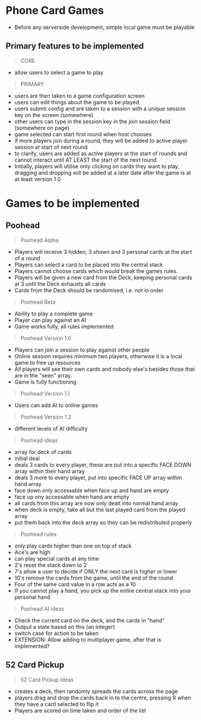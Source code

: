 Phone Card Games
=================================
- Before any serverside development, simple local game must be playable

Primary features to be implemented
---------------------------------
> CORE
- allow users to select a game to play

>PRIMARY
- users are then taken to a game configuration screen
- users can edit things about the game to be played
- users submit config and are taken to a session with a unique session key on the screen (somewhere)
- other users can type in the session key in the join session field (somewhere on page)
- game selected can start first round when host chooses
- if more players join during a round, they will be added to active player session at start of next round
- to clarify, users are added as active players at the start of rounds and cannot interact until AT LEAST the start of the next round
- Initially, players will utilise only clicking on cards they want to play, dragging and dropping will be added at a later date after the game is at at least version 1.0

Games to be implemented
===============================
Poohead
--------

>Poohead Alpha
- Players will receive 3 hidden, 3 shown and 3 personal cards at the start of a round
- Players can select a card to be placed into the central stack
- Players cannot choose cards which would break the games rules.
- Players will be given a new card from the Deck, keeping personal cards at 3 until the Deck exhausts all cards
- Cards from the Deck should be randomised, i.e. not in order

>Poohead Beta
- Ability to play a complete game
- Player can play against an AI
- Game works fully, all rules implemented

>Poohead Version 1.0
- Players can join a session to play against other people
- Online session requires minimum two players, otherwise it is a local game to free up resources
- All players will see their own cards and nobody else's besides those that are in the "seen" array.
- Game is fully functioning

>Poohead Version 1.1
- Users can add AI to online games

>Poohead Version 1.2
- different levels of AI difficulty

>Poohead ideas
- array for deck of cards
- initial deal
- deals 3 cards to every player, these are put into a specific FACE DOWN array within their hand array
- deals 3 more to every player, put into specific FACE UP array within hand array
- face down only accessable when face up and hand are empty
- face up ony accessable when hand are empty
- all cards from this array are now only dealt into normal hand array
- when deck is empty, take all but the last played card from the played array
- put them back into the deck array so they can be redistributed properly

>Poohead rules
- only play cards higher than one on top of stack
- Ace's are high
- can play special cards at any time
- 2's reset the stack down to 2
- 7's allow a user to decide if ONLY the next card is higher or lower
- 10's remove the cards from the game, until the end of the round
- Four of the same card value in a row acts as a 10
- If you cannot play a hand, you pick up the entire central stack into your personal hand

> Poohead AI ideas
- Check the current card on the deck, and the cards in "hand"
- Output a state based on this (an integer)
- switch case for action to be taken
- EXTENSION: Allow adding to multiplayer game, after that is implemented?

52 Card Pickup
---------------

>52 Card Pickup ideas
- creates a deck, then randomly spreads the cards across the page
- players drag and drop the cards back in to the centre, pressing R when they have a card selected to flip it
- Players are scored on time taken and order of the list
